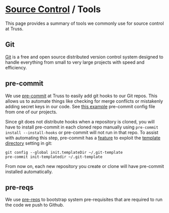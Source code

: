 # [Source Control](./README.md) / Tools

This page provides a summary of tools we commonly use for source control
at Truss.

## Git

[Git](https://git-scm.com/) is a free and open source distributed version
control system designed to handle everything from small to very large
projects with speed and efficiency.

## pre-commit

We use [pre-commit](https://pre-commit.com/) at Truss to easily add git
hooks to our Git repos. This allows us to automate things like checking
for merge conflicts or mistakenly adding secret keys in our code. See
[this example](https://github.com/trussworks/circleci-docker-primary/blob/master/.pre-commit-config.yaml)
pre-commit config file from one of our projects.

Since git does not distribute hooks when a repository is cloned, you will
have to install pre-commit in each cloned repo manually using `pre-commit
install --install-hooks` or pre-commit will not run in that repo.  To assist
with automating this step, pre-commit has a [feature] to exploit the
[template directory] setting in git:

```console
git config --global init.templateDir ~/.git-template
pre-commit init-templatedir ~/.git-template
```

From now on, each new repository you create or clone will have pre-commit
installed automatically.

[feature]: https://pre-commit.com/#pre-commit-init-templatedir
[template directory]: https://git-scm.com/docs/git-init#_template_directory

## pre-reqs

We use [pre-reqs](https://github.com/trussworks/prereqs) to bootstrap
system pre-requisites that are required to run the code we push to Github.
